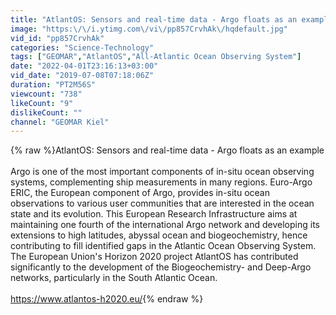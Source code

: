 ```yaml
---
title: "AtlantOS: Sensors and real-time data - Argo floats as an example"
image: "https:\/\/i.ytimg.com\/vi\/pp857CrvhAk\/hqdefault.jpg"
vid_id: "pp857CrvhAk"
categories: "Science-Technology"
tags: ["GEOMAR","AtlantOS","All-Atlantic Ocean Observing System"]
date: "2022-04-01T23:16:13+03:00"
vid_date: "2019-07-08T07:18:06Z"
duration: "PT2M56S"
viewcount: "738"
likeCount: "9"
dislikeCount: ""
channel: "GEOMAR Kiel"
---
```

{% raw %}AtlantOS: Sensors and real-time data - Argo floats as an example<br /><br />Argo is one of the most important components of in-situ ocean observing systems, complementing ship measurements in many regions. Euro-Argo ERIC, the European component of Argo, provides in-situ ocean observations to various user communities that are interested in the ocean state and its evolution. This European Research Infrastructure aims at maintaining one fourth of the international Argo network and developing its extensions to high latitudes, abyssal ocean and biogeochemistry, hence contributing to fill identified gaps in the Atlantic Ocean Observing System. The European Union's Horizon 2020 project AtlantOS has contributed significantly to the development of the Biogeochemistry- and Deep-Argo networks, particularly in the South Atlantic Ocean.<br /><br /><a rel="nofollow" target="blank" href="https://www.atlantos-h2020.eu/">https://www.atlantos-h2020.eu/</a>{% endraw %}
